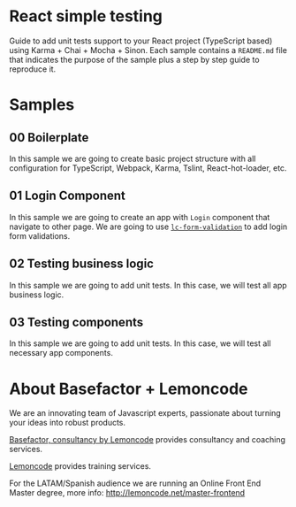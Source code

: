 # React simple testing

Guide to add unit tests support to your React project (TypeScript based) using Karma + Chai + Mocha + Sinon.
Each sample contains a `README.md` file that indicates the purpose of the sample plus a step by step guide to reproduce it.

# Samples

## 00 Boilerplate

In this sample we are going to create basic project structure with all configuration for TypeScript, Webpack, Karma, Tslint, React-hot-loader, etc.

## 01 Login Component

In this sample we are going to create an app with `Login` component that navigate to other page. We are going to use [`lc-form-validation`](https://github.com/Lemoncode/lcFormValidation) to add login form validations.

## 02 Testing business logic

In this sample we are going to add unit tests. In this case, we will test all app business logic.

## 03 Testing components

In this sample we are going to add unit tests. In this case, we will test all necessary app components.

# About Basefactor + Lemoncode

We are an innovating team of Javascript experts, passionate about turning your ideas into robust products.

[Basefactor, consultancy by Lemoncode](http://www.basefactor.com) provides consultancy and coaching services.

[Lemoncode](http://lemoncode.net/services/en/#en-home) provides training services.

For the LATAM/Spanish audience we are running an Online Front End Master degree, more info: http://lemoncode.net/master-frontend
